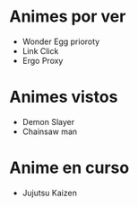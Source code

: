 # Animes por ver
- Wonder Egg prioroty
- Link Click
- Ergo Proxy

# Animes vistos
- Demon Slayer
- Chainsaw man

# Anime en curso
- Jujutsu Kaizen

